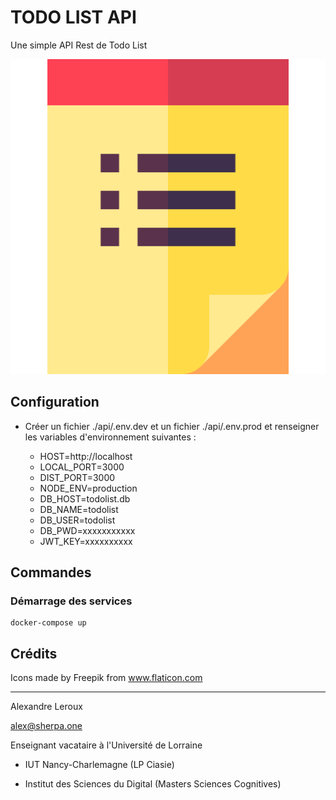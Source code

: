 # TODO LIST API

Une simple API Rest de Todo List

![logo Todo List API width="100"](./api/assets/to-do-list.png "Logo Todo List API")

## Configuration

- Créer un fichier ./api/.env.dev et un fichier ./api/.env.prod et renseigner les variables d'environnement suivantes : 

    - HOST=http://localhost
    - LOCAL_PORT=3000
    - DIST_PORT=3000
    - NODE_ENV=production
    - DB_HOST=todolist.db
    - DB_NAME=todolist
    - DB_USER=todolist
    - DB_PWD=xxxxxxxxxxx
    - JWT_KEY=xxxxxxxxxx

## Commandes

### Démarrage des services

```
docker-compose up
```

## Crédits

Icons made by Freepik from www.flaticon.com

---

Alexandre Leroux

alex@sherpa.one

Enseignant vacataire à l'Université de Lorraine

- IUT Nancy-Charlemagne (LP Ciasie)

- Institut des Sciences du Digital (Masters Sciences Cognitives)